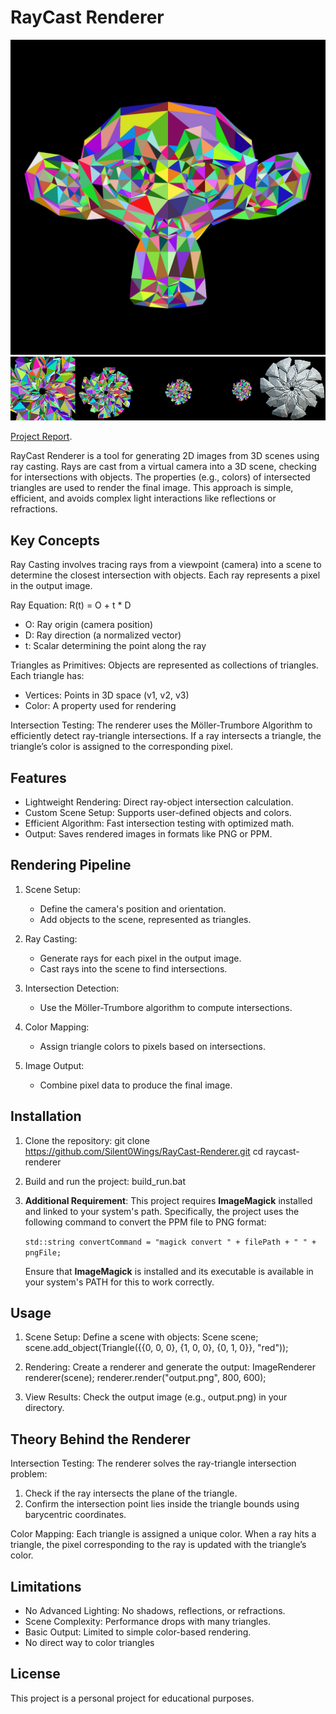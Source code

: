 # RayCast Renderer
![Rendered Scene](https://github.com/Silent0Wings/RayCast-Renderer/blob/ccea9cce6a20f92a9ce836cf03a78983156d97e4/src/img/suzane2000.png)
![Rendered Scene](https://github.com/Silent0Wings/RayCast-Renderer/blob/0d70f502cf390c3f684a59b6940151f66277709a/src/img/dhalia%20resolution.png)

[Project Report](https://github.com/Silent0Wings/RayCast-Renderer/blob/2ad704d5b1e4c9e7c13a64448181dc83e63d5246/Github.pdf).

RayCast Renderer is a tool for generating 2D images from 3D scenes using ray casting. Rays are cast from a virtual camera into a 3D scene, checking for intersections with objects. The properties (e.g., colors) of intersected triangles are used to render the final image. This approach is simple, efficient, and avoids complex light interactions like reflections or refractions.

## Key Concepts

Ray Casting involves tracing rays from a viewpoint (camera) into a scene to determine the closest intersection with objects. Each ray represents a pixel in the output image.

Ray Equation:
R(t) = O + t * D
- O: Ray origin (camera position)
- D: Ray direction (a normalized vector)
- t: Scalar determining the point along the ray

Triangles as Primitives:
Objects are represented as collections of triangles. Each triangle has:
- Vertices: Points in 3D space (v1, v2, v3)
- Color: A property used for rendering

Intersection Testing:
The renderer uses the Möller-Trumbore Algorithm to efficiently detect ray-triangle intersections. If a ray intersects a triangle, the triangle’s color is assigned to the corresponding pixel.

## Features

- Lightweight Rendering: Direct ray-object intersection calculation.
- Custom Scene Setup: Supports user-defined objects and colors.
- Efficient Algorithm: Fast intersection testing with optimized math.
- Output: Saves rendered images in formats like PNG or PPM.

## Rendering Pipeline

1. Scene Setup:
   - Define the camera's position and orientation.
   - Add objects to the scene, represented as triangles.

2. Ray Casting:
   - Generate rays for each pixel in the output image.
   - Cast rays into the scene to find intersections.

3. Intersection Detection:
   - Use the Möller-Trumbore algorithm to compute intersections.

4. Color Mapping:
   - Assign triangle colors to pixels based on intersections.

5. Image Output:
   - Combine pixel data to produce the final image.

## Installation

1. Clone the repository:
   git clone https://github.com/Silent0Wings/RayCast-Renderer.git
   cd raycast-renderer

2. Build and run the project:
   build_run.bat

3. **Additional Requirement**: 
   This project requires **ImageMagick** installed and linked to your system's path. 
   Specifically, the project uses the following command to convert the PPM file to PNG format:
   
   `std::string convertCommand = "magick convert " + filePath + " " + pngFile;`
   
   Ensure that **ImageMagick** is installed and its executable is available in your system's PATH for this to work correctly.

## Usage

1. Scene Setup:
   Define a scene with objects:
   Scene scene;
   scene.add_object(Triangle({{0, 0, 0}, {1, 0, 0}, {0, 1, 0}}, "red"));

2. Rendering:
   Create a renderer and generate the output:
   ImageRenderer renderer(scene);
   renderer.render("output.png", 800, 600);

3. View Results:
   Check the output image (e.g., output.png) in your directory.

## Theory Behind the Renderer

Intersection Testing:
The renderer solves the ray-triangle intersection problem:
1. Check if the ray intersects the plane of the triangle.
2. Confirm the intersection point lies inside the triangle bounds using barycentric coordinates.

Color Mapping:
Each triangle is assigned a unique color. When a ray hits a triangle, the pixel corresponding to the ray is updated with the triangle’s color.

## Limitations

- No Advanced Lighting: No shadows, reflections, or refractions.
- Scene Complexity: Performance drops with many triangles.
- Basic Output: Limited to simple color-based rendering.
- No direct way to color triangles

## License

This project is a personal project for educational purposes.
